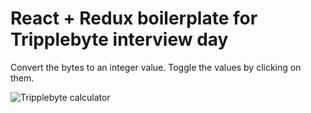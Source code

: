 # React + Redux boilerplate for Tripplebyte interview day

Convert the bytes to an integer value. Toggle the values by clicking on them.

![Tripplebyte calculator](https://imgur.com/ypFWAnI.jpg)
